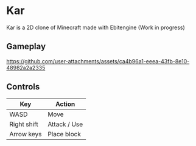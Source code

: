 # Kar

Kar is a 2D clone of Minecraft made with Ebitengine (Work in progress)

## Gameplay

https://github.com/user-attachments/assets/ca4b96a1-eeea-43fb-8e10-48982a2a2335

## Controls

| Key         | Action          |
| ----------- | --------------- |
| WASD        | Move            |
| Right shift | Attack / Use    |
| Arrow keys  | Place block     |
